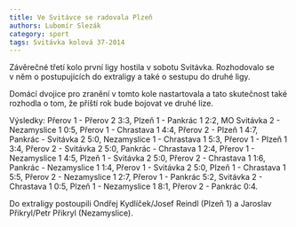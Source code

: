 ```yaml
---
title: Ve Svitávce se radovala Plzeň
authors: Lubomír Slezák
category: sport
tags: Svitávka kolová 37-2014 
---
```


Závěrečné třetí kolo první ligy hostila v sobotu Svitávka. Rozhodovalo se v něm o postupujících do extraligy a také o sestupu do druhé ligy.

Domácí dvojice pro zranění v tomto kole nastartovala a tato skutečnost také rozhodla o tom, že příští rok bude bojovat ve druhé lize.

Výsledky: Přerov 1 - Přerov 2 3:3, Plzeň 1 - Pankrác 1 2:2, MO Svitávka 2 - Nezamyslice 1 0:5, Přerov 1 - Chrastava 1 4:4, Přerov 2 - Plzeň 1 4:7, Pankrác - Svitávka 2 5:0, Nezamyslice 1 - Chrastava 1 5:3, Přerov 1 - Plzeň 1 3:4, Přerov 2 - Svitávka 2 5:0, Pankrác - Chrastava 1 2:4, Přerov 1 - Nezamyslice 1 4:5, Plzeň 1 - Svitávka 2 5:0, Přerov 2 - Chrastava 1 1:6, Pankrác - Nezamyslice 1 1:4, Přerov 1 - Svitávka 2 5:0, Plzeň 1 - Chrastava 1 5:5, Přerov 2 - Nezamyslice 1 2:7, Přerov 1 - Pankrác 5:2, Svitávka 2 - Chrastava 1 0:5, Plzeň 1 - Nezamyslice 1 8:1, Přerov 2 - Pankrác 0:4.

Do extraligy postoupili Ondřej Kydlíček/Josef Reindl (Plzeň 1) a Jaroslav Přikryl/Petr Přikryl (Nezamyslice).